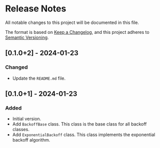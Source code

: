 # Release Notes

All notable changes to this project will be documented in this file.

The format is based on [Keep a Changelog](https://keepachangelog.com/en/1.0.0/),
and this project adheres to [Semantic Versioning](https://semver.org).

## [0.1.0+2] - 2024-01-23

### Changed

- Update the `README.md` file.

## [0.1.0+1] - 2024-01-23

### Added

- Initial version.
- Add `BackoffBase` class. This class is the base class for all backoff classes.
- Add `ExponentialBackoff` class. This class implements the exponential backoff algorithm.